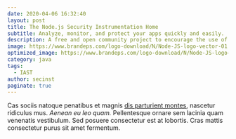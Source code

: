 ```yaml
---
date: 2020-04-06 16:32:40
layout: post
title: The Node.js Security Instrumentation Home
subtitle: Analyze, monitor, and protect your apps quickly and easily.
description: A free and open community project to encourage the use of Security Instrumentation in the Node.js ecosystem
image: https://www.brandeps.com/logo-download/N/Node-JS-logo-vector-01.svg
optimized_image: https://www.brandeps.com/logo-download/N/Node-JS-logo-vector-01.svg
category: java
tags:
  - IAST
author: secinst
paginate: true
---
```


Cas sociis natoque penatibus et magnis <a href="#">dis parturient montes</a>, nascetur ridiculus mus. *Aenean eu leo quam.* Pellentesque ornare sem lacinia quam venenatis vestibulum. Sed posuere consectetur est at lobortis. Cras mattis consectetur purus sit amet fermentum.








